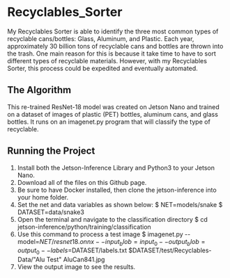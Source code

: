 # Recyclables_Sorter
My Recyclables Sorter is able to identify the three most common types of recyclable cans/bottles: Glass, Aluminum, and Plastic. Each year, approximately 30 billion tons of recyclable cans and bottles are thrown into the trash. One main reason for this is because it take time to have to sort different types of recyclable materials. However, with my Recyclables Sorter, this process could be expedited and eventually automated.

## The Algorithm
This re-trained ResNet-18 model was created on Jetson Nano and trained on a dataset of images of plastic (PET) bottles, aluminum cans, and glass bottles. It runs on an imagenet.py program that will classify the type of recyclable.

## Running the Project
1. Install both the Jetson-Inference Library and Python3 to your Jetson Nano.
2. Download all of the files on this Github page.
3. Be sure to have Docker installed, then clone the jetson-inference into your home folder.
4. Set the net and data variables as shown below:
   $ NET=models/snake
   $ DATASET=data/snake3
5. Open the terminal and navigate to the classification directory
   $ cd jetson-inference/python/training/classification
6. Use this command to process a test image
   $ imagenet.py --model=$NET/resnet18.onnx --input_blob=input_0 --output_blob=output_0 --labels=$DATASET/labels.txt $DATASET/test/Recyclables-Data/"Alu Test" AluCan841.jpg
7. View the output image to see the results.
